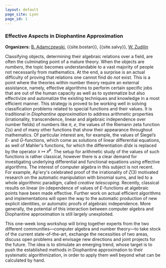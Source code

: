 ```yaml
---
layout: default
page_site: Lyon 
page_id: 1
---
```


### Effective Aspects in Diophantine Approximation 

**Organizers:** [B. Adamczewski](https://adamczewski.perso.math.cnrs.fr), {{site.bostan}}, {{site.salvy}}, [W. Zudilin](http://wain.mi.ras.ru) 

Classifying objects, determining their algebraic relations over a field, are often the culminating point of a mature theory.
When the objects are *numbers*, the topic becomes understandable to a vast majority of people not necessarily from mathematics.
At the end, a surprise is an actual difficulty of proving that relations one cannot find do *not* exist.
This is a point where the theories within number theory require an external assistance, namely, effective algorithms to perform certain specific jobs that are out of the human capacity as well as to systematize but also effectivize and automatize the existing techniques and knowledge in a most efficient manner.
This strategy is proved to be working well in solving classification problems related to special functions and their values.
It is traditional in *Diophantine approximation* to address arithmetic properties (irrationality, transcendence, linear and algebraic independence over number fields) of numbers like $\pi$, $e$, the values of the Riemann zeta function $\zeta(s)$ and of many other functions that show their appearance throughout mathematics. 
Of particular interest are, for example, the values of Siegel’s $E$- and $G$-functions, which come as solutions of linear differential equations, as well of Mahler's functions, for which the differentiation $d/dx$ is replaced by the operator $x\mapsto x^p$.
The setup for arithmetic study of the values of such functions is rather classical, however there is a clear demand for investigating underlying differential and functional equations using effective algorithms.
The interest of computer algebra in this subject is not recent. 
For example, Ap\'ery's celebrated proof of the irrationality of $\zeta(3)$ motivated research on the automatic manipulation with binomial sums, and led to a whole algorithmic paradigm, called  *creative telescoping*.
Recently, classical results on linear (in-)dependence of values of $E$-functions at algebraic points 
have been made effective. 
Further work on actual efficient algorithms and implementations will open the way to the automatic production of new explicit identities, or automatic proofs of algebraic independence. More generally, the potential of this interaction between computer algebra and Diophantine approximation is still largely unexploited. 

This one-week long workshop will bring together experts from the two different communities––computer algebra and number theory––to take stock of the current state-of-the-art, exchange the necessities of two areas, discuss open problems and envisage new directions and joint projects for the future.
The idea is to stimulate an emerging trend, whose target is to push the established methods in Diophantine approximation to their systematic algorithmization, 
in order to apply them well beyond what can be calculated by hand.

